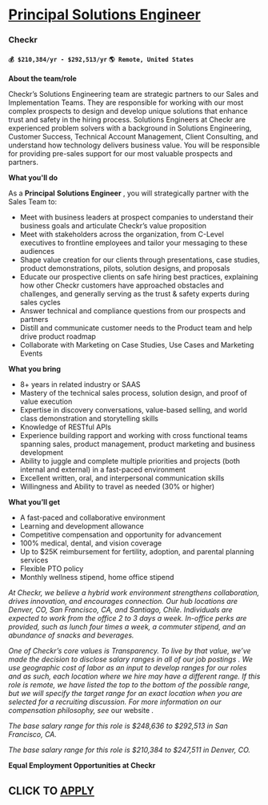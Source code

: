 # [Principal Solutions Engineer](https://www.remotewlb.com/apply/principal-solutions-engineer-126752)  
### Checkr  
#### `💰 $210,384/yr - $292,513/yr` `🌎 Remote, United States`  

**About the team/role**

Checkr’s Solutions Engineering team are strategic partners to our Sales and Implementation Teams. They are responsible for working with our most complex prospects to design and develop unique solutions that enhance trust and safety in the hiring process. Solutions Engineers at Checkr are experienced problem solvers with a background in Solutions Engineering, Customer Success, Technical Account Management, Client Consulting, and understand how technology delivers business value. You will be responsible for providing pre-sales support for our most valuable prospects and partners.

**What you'll do**

As a **Principal** **Solutions Engineer** , you will strategically partner with the Sales Team to:

  * Meet with business leaders at prospect companies to understand their business goals and articulate Checkr’s value proposition
  * Meet with stakeholders across the organization, from C-Level executives to frontline employees and tailor your messaging to these audiences
  * Shape value creation for our clients through presentations, case studies, product demonstrations, pilots, solution designs, and proposals
  * Educate our prospective clients on safe hiring best practices, explaining how other Checkr customers have approached obstacles and challenges, and generally serving as the trust & safety experts during sales cycles
  * Answer technical and compliance questions from our prospects and partners 
  * Distill and communicate customer needs to the Product team and help drive product roadmap
  * Collaborate with Marketing on Case Studies, Use Cases and Marketing Events

**What you bring**

  * 8+ years in related industry or SAAS
  * Mastery of the technical sales process, solution design, and proof of value execution
  * Expertise in discovery conversations, value-based selling, and world class demonstration and storytelling skills
  * Knowledge of RESTful APIs 
  * Experience building rapport and working with cross functional teams spanning sales, product management, product marketing and business development 
  * Ability to juggle and complete multiple priorities and projects (both internal and external) in a fast-paced environment
  * Excellent written, oral, and interpersonal communication skills
  * Willingness and Ability to travel as needed (30% or higher)

**What you’ll get**

  * A fast-paced and collaborative environment
  * Learning and development allowance
  * Competitive compensation and opportunity for advancement
  * 100% medical, dental, and vision coverage
  * Up to $25K reimbursement for fertility, adoption, and parental planning services
  * Flexible PTO policy
  * Monthly wellness stipend, home office stipend

_At Checkr, we believe a hybrid work environment strengthens collaboration, drives innovation, and encourages connection. Our hub locations are Denver, CO, San Francisco, CA, and Santiago, Chile. Individuals are expected to work from the office 2 to 3 days a week. In-office perks are provided, such as lunch four times a week, a commuter stipend, and an abundance of snacks and beverages._

_One of Checkr’s core values is Transparency. To live by that value, we’ve made the decision to disclose salary ranges in_ _all of our job postings_ _. We use geographic cost of labor as an input to develop ranges for our roles and as such, each location where we hire may have a different range. If this role is remote, we have listed the top to the bottom of the possible range, but we will specify the target range for an exact location when you are selected for a recruiting discussion. For more information on our compensation philosophy, see_ our website _._

_The base salary range for this role is $248,636 to $292,513_ _in_ _San Francisco, CA._

_The base salary range for this role is $210,384 to $247,511_ _in Denver, CO._

**Equal Employment Opportunities at Checkr**

  
## CLICK TO [APPLY](https://www.remotewlb.com/apply/principal-solutions-engineer-126752)

